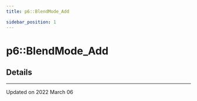 ```yaml
---
title: p6::BlendMode_Add

sidebar_position: 1
---
```


# p6::BlendMode_Add





## Details
-------------------------------

Updated on 2022 March 06